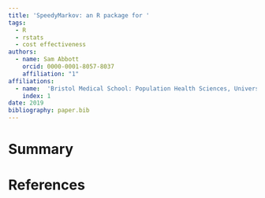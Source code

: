 ```yaml
---
title: 'SpeedyMarkov: an R package for '
tags:
  - R
  - rstats
  - cost effectiveness
authors:
  - name: Sam Abbott
    orcid: 0000-0001-8057-8037
    affiliation: "1"
affiliations:
  - name:  'Bristol Medical School: Population Health Sciences, University of Bristol, Bristol, UK'
    index: 1
date: 2019
bibliography: paper.bib
---
```

  

# Summary


# References
